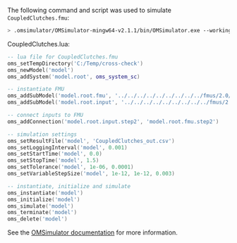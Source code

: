 The following command and script was used to simulate `CoupledClutches.fmu`:
```bash
> .omsimulator/OMSimulator-mingw64-v2.1.1/bin/OMSimulator.exe --workingDir=results/2.0/me/win64/OMSimulator/v2.1.1/Dymola/2016/CoupledClutches --stripRoot=true --skipCSVHeader=true --addParametersToCSV=true --suppressPath=true --timeout=60 CoupledClutches.lua
```

CoupledClutches.lua:
```lua
-- lua file for CoupledClutches.fmu
oms_setTempDirectory('C:/Temp/cross-check')
oms_newModel('model')
oms_addSystem('model.root', oms_system_sc)

-- instantiate FMU
oms_addSubModel('model.root.fmu', '../../../../../../../../../fmus/2.0/me/win64/Dymola/2016/CoupledClutches/CoupledClutches.fmu')
oms_addSubModel('model.root.input', '../../../../../../../../../fmus/2.0/me/win64/Dymola/2016/CoupledClutches/CoupledClutches_in.csv')

-- connect inputs to FMU
oms_addConnection('model.root.input.step2', 'model.root.fmu.step2')

-- simulation settings
oms_setResultFile('model', 'CoupledClutches_out.csv')
oms_setLoggingInterval('model', 0.001)
oms_setStartTime('model', 0.0)
oms_setStopTime('model', 1.5)
oms_setTolerance('model', 1e-06, 0.0001)
oms_setVariableStepSize('model', 1e-12, 1e-12, 0.003)

-- instantiate, initialize and simulate
oms_instantiate('model')
oms_initialize('model')
oms_simulate('model')
oms_terminate('model')
oms_delete('model')
```
See the [OMSimulator documentation](https://openmodelica.org/doc/OMSimulator/master/html/index.html) for more information.

